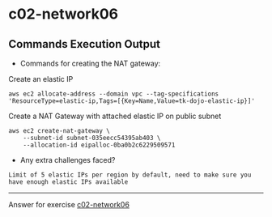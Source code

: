 # c02-network06

## Commands Execution Output

- Commands for creating the NAT gateway:

Create an elastic IP

```
aws ec2 allocate-address --domain vpc --tag-specifications 'ResourceType=elastic-ip,Tags=[{Key=Name,Value=tk-dojo-elastic-ip}]'
```

Create a NAT Gateway with attached elastic IP on public subnet

```
aws ec2 create-nat-gateway \
    --subnet-id subnet-035eecc54395ab403 \
    --allocation-id eipalloc-0ba0b2c6229509571
```

- Any extra challenges faced?
```
Limit of 5 elastic IPs per region by default, need to make sure you have enough elastic IPs available
```
<!-- Don't change anything below this point-->
***
Answer for exercise [c02-network06](https://github.com/devopsacademyau/academy/blob/893381c6f0b69434d9e8597d3d4b1c17f9bc1371/classes/02class/exercises/c02-network06/README.md)